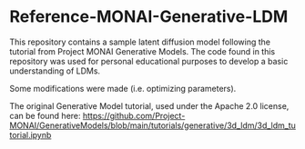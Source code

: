 # Reference-MONAI-Generative-LDM

This repository contains a sample latent diffusion model following the tutorial from Project MONAI Generative Models. The code found in this repository was used for personal educational purposes to develop a basic understanding of LDMs.

Some modifications were made (i.e. optimizing parameters).



The original Generative Model tutorial, used under the Apache 2.0 license, can be found here: https://github.com/Project-MONAI/GenerativeModels/blob/main/tutorials/generative/3d_ldm/3d_ldm_tutorial.ipynb
